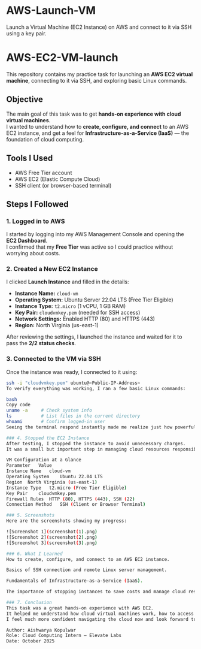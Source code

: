# AWS-Launch-VM
Launch a Virtual Machine (EC2 Instance) on AWS and connect to it via SSH using a key pair.

# AWS-EC2-VM-launch
This repository contains my practice task for launching an **AWS EC2 virtual machine**, connecting to it via SSH, and exploring basic Linux commands.

## Objective
The main goal of this task was to get **hands-on experience with cloud virtual machines**.  
I wanted to understand how to **create, configure, and connect** to an AWS EC2 instance, and get a feel for **Infrastructure-as-a-Service (IaaS)** — the foundation of cloud computing.

## Tools I Used
- AWS Free Tier account  
- AWS EC2 (Elastic Compute Cloud)  
- SSH client (or browser-based terminal)  

## Steps I Followed

### 1. Logged in to AWS
I started by logging into my AWS Management Console and opening the **EC2 Dashboard**.  
I confirmed that my **Free Tier** was active so I could practice without worrying about costs.

### 2. Created a New EC2 Instance
I clicked **Launch Instance** and filled in the details:  
- **Instance Name:** `cloud-vm`  
- **Operating System:** Ubuntu Server 22.04 LTS (Free Tier Eligible)  
- **Instance Type:** `t2.micro` (1 vCPU, 1 GB RAM)  
- **Key Pair:** `cloudvmkey.pem` (needed for SSH access)  
- **Network Settings:** Enabled HTTP (80) and HTTPS (443)  
- **Region:** North Virginia (us-east-1)  

After reviewing the settings, I launched the instance and waited for it to pass the **2/2 status checks**.

### 3. Connected to the VM via SSH
Once the instance was ready, I connected to it using:

```bash
ssh -i "cloudvmkey.pem" ubuntu@<Public-IP-Address>
To verify everything was working, I ran a few basic Linux commands:

bash
Copy code
uname -a     # Check system info
ls           # List files in the current directory
whoami       # Confirm logged-in user
Seeing the terminal respond instantly made me realize just how powerful cloud computing is — I was literally controlling a remote server from my laptop!

### 4. Stopped the EC2 Instance
After testing, I stopped the instance to avoid unnecessary charges.
It was a small but important step in managing cloud resources responsibly.

VM Configuration at a Glance
Parameter	Value
Instance Name	cloud-vm
Operating System	Ubuntu 22.04 LTS
Region	North Virginia (us-east-1)
Instance Type	t2.micro (Free Tier Eligible)
Key Pair	cloudvmkey.pem
Firewall Rules	HTTP (80), HTTPS (443), SSH (22)
Connection Method	SSH (Client or Browser Terminal)

### 5. Screenshots
Here are the screenshots showing my progress:

![Screenshot 1](screenshot(1).png)  
![Screenshot 2](screenshot(2).png)  
![Screenshot 3](screenshot(3).png)

### 6. What I Learned
How to create, configure, and connect to an AWS EC2 instance.

Basics of SSH connection and remote Linux server management.

Fundamentals of Infrastructure-as-a-Service (IaaS).

The importance of stopping instances to save costs and manage cloud resources effectively.

### 7. Conclusion
This task was a great hands-on experience with AWS EC2.
It helped me understand how cloud virtual machines work, how to access them remotely, and how to manage resources efficiently.
I feel much more confident navigating the cloud now and look forward to exploring more advanced cloud services in the future.

Author: Aishwarya Kopulwar
Role: Cloud Computing Intern — Elevate Labs
Date: October 2025
